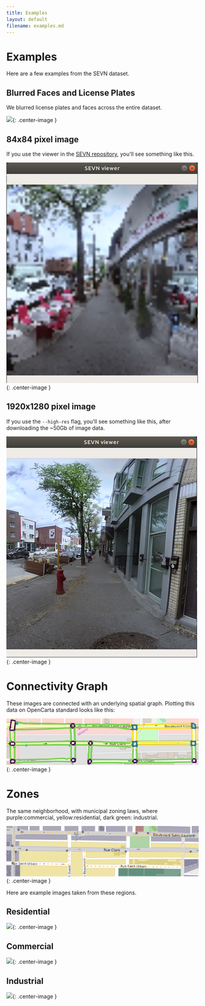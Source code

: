 ```yaml
---
title: Examples
layout: default
filename: examples.md
--- 
```


# Examples
Here are a few examples from the SEVN dataset.

## Blurred Faces and License Plates
We blurred license plates and faces across the entire dataset.

![](img/blur.png){: .center-image }


## 84x84 pixel image
If you use the viewer in the [SEVN repository](github.com/mweiss17/SEVN), you'll see something like this.

![](img/low-res-viewer.png){: .center-image }

## 1920x1280 pixel image
If you use the `--high-res` flag, you'll see something like this, after downloading the ~50Gb of image data.

![](img/high-res-viewer.png){: .center-image }

# Connectivity Graph
These images are connected with an underlying spatial graph. Plotting this data on OpenCarta standard looks like this:

![](img/spatial_graph.png){: .center-image }

# Zones
The same neighborhood, with municipal zoning laws, where purple:commercial, yellow:residential, dark green: industrial. 

![](img/zones.png){: .center-image }

Here are example images taken from these regions.
## Residential

![](img/residential.png){: .center-image }

## Commercial

![](img/commercial.png){: .center-image }

## Industrial

![](img/industrial.png){: .center-image }

